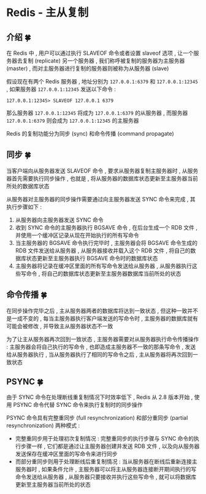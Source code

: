 # Redis - 主从复制










<extoc></extoc>

## 介绍  🍀

在 Redis 中 , 用户可以通过执行 SLAVEOF 命令或者设置 slaveof 选项 , 让一个服务器去复制 (replicate) 另一个服务器 , 我们称呼被复制的服务器为主服务器 (master) , 而对主服务器进行复制的服务器则被称为从服务器 (slave)

假设现在有两个 Redis 服务器 , 地址分别为 `127.0.0.1:6379` 和 `127.0.0.1:12345` , 如果服务器 `127.0.0.1:12345` 发送以下命令 : 

```shell
127.0.0.1:12345> SLAVEOF 127.0.0.1 6379
```

那么服务器 `127.0.0.1:12345` 将成为 `127.0.0.1:6379` 的从服务器 , 而服务器 `127.0.0.1:6379` 则会成为 `127.0.0.1:12345` 的主服务器

Redis 的复制功能分为同步 (sync) 和命令传播 (command propagate)

## 同步  🍀

当客户端向从服务器发送 SLAVEOF 命令 , 要求从服务器复制主服务器时 , 从服务器首先需要执行同步操作 , 也就是 , 将从服务器的数据库状态更新至主服务器当前所处的数据库状态

从服务器对主服务器的同步操作需要通过向主服务器发送 SYNC 命令来完成 , 其执行步骤如下 : 

1. 从服务器向主服务器发送 SYNC 命令
2. 收到 SYNC 命令的主服务器执行 BGSAVE 命令 , 在后台生成一个 RDB 文件 , 并使用一个缓冲区记录从现在开始执行的所有写命令
3. 当主服务器的 BGSAVE 命令执行完毕时 , 主服务器会将 BGSAVE 命令生成的 RDB 文件发送给从服务器 , 从服务器接收并载入这个 RDB 文件 , 将自己的数据库状态更新至主服务器执行 BGSAVE 命令时的数据库状态
4. 主服务器将记录在缓冲区里面的所有写命令发送给从服务器 , 从服务器执行这些写命令 , 将自己的数据库状态更新至主服务器数据库当前所处的状态

## 命令传播  🍀

在同步操作完毕之后 , 主从服务器两者的数据库将达到一致状态 , 但这种一致并不是一成不变的 , 每当主服务器执行客户端发送的写命令时 , 主服务器的数据库就有可能会被修改 , 并导致主从服务器状态不一致

为了让主从服务器再次回到一致状态 , 主服务器需要对从服务器执行命令传播操作 : 主服务器会将自己执行的写命令 , 也即造成主服务器不一致的那条写命令 , 发送给从服务器执行 , 当从服务器执行了相同的写命令之后 , 主从服务器将再次回到一致状态

## PSYNC  🍀

由于 SYNC 命令在处理断线重复制情况下时效率低下 , Redis 从 2.8 版本开始 , 使用 PSYNC 命令代替 SYNC 命令来执行复制时的同步操作

PSYNC 命令具有完整重同步 (full resynchronization) 和部分重同步 (partial resynchronization) 两种模式 : 

- 完整重同步用于处理初次复制情况 : 完整重同步的执行步骤与 SYNC 命令的执行步骤一样 , 它们都是通过让主服务器创建并发送 RDB 文件 , 以及向从服务器发送保存在缓冲区里面的写命令来进行同步
- 而部分重同步则用于处理断线后重复制情况 : 当从服务器在断线后重新连接主服务器时 , 如果条件允许 , 主服务器可以将主从服务器连接断开期间执行的写命令发送给从服务器 , 从服务器只要接收并执行这些写命令 , 就可以将数据库更新至主服务器当前所处的状态

